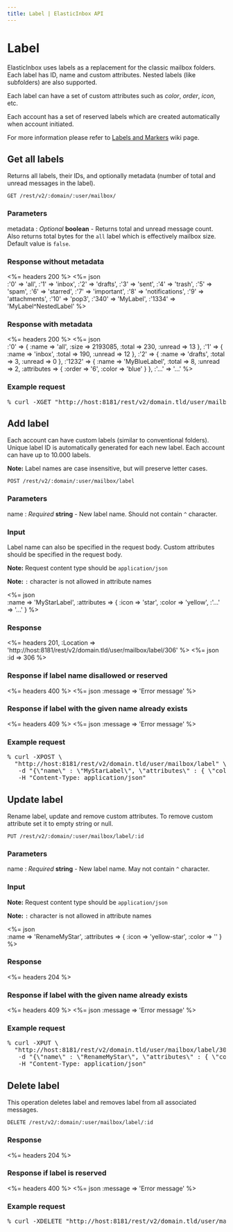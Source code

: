 ```yaml
---
title: Label | ElasticInbox API
---
```


# Label

ElasticInbox uses labels as a replacement for the classic mailbox folders. Each label has ID, name and custom attributes. Nested labels (like subfolders) are also supported.

Each label can have a set of custom attributes such as _color_, _order_, _icon_, etc.

Each account has a set of reserved labels which are created automatically when account initiated.

For more information please refer to [Labels and Markers](https://github.com/elasticinbox/elasticinbox/wiki/Labels-and-Markers) wiki page.

## Get all labels <a name="get"></a>

Returns all labels, their IDs, and optionally metadata (number of total and unread messages in the label).

    GET /rest/v2/:domain/:user/mailbox/

### Parameters

metadata
: _Optional_ **boolean** - Returns total and unread message count. Also returns total bytes for the `all` label which is effectively mailbox size. Default value is `false`.

### Response without metadata

<%= headers 200 %>
<%= json \
  :'0' => 'all',
  :'1' => 'inbox',
  :'2' => 'drafts',
  :'3' => 'sent',
  :'4' => 'trash',
  :'5' => 'spam',
  :'6' => 'starred',
  :'7' => 'important',
  :'8' => 'notifications',
  :'9' => 'attachments',
  :'10' => 'pop3',
  :'340' => 'MyLabel',
  :'1334' => 'MyLabel^NestedLabel'
%>

### Response with metadata

<%= headers 200 %>
<%= json \
  :'0' => {
    :name => 'all',
    :size => 2193085,
    :total => 230,
    :unread => 13
  },
  :'1' => {
    :name => 'inbox',
    :total => 190,
    :unread => 12
  },
  :'2' => {
    :name => 'drafts',
    :total => 3,
    :unread => 0
  },
  :'1232' => {
    :name => 'MyBlueLabel',
    :total => 8,
    :unread => 2,
    :attributes => {
      :order => '6',
      :color => 'blue'
    }
  },
  :'...' => '...'
%>

### Example request

<pre class="terminal">
% curl -XGET "http://host:8181/rest/v2/domain.tld/user/mailbox?metadata=true"
</pre>


## Add label <a name="add"></a>

Each account can have custom labels (similar to conventional folders). Unique label ID is automatically generated for each new label. Each account can have up to 10.000 labels. 

**Note:** Label names are case insensitive, but will preserve letter cases.

    POST /rest/v2/:domain/:user/mailbox/label

### Parameters

name
: _Required_ **string** - New label name. Should not contain `^` character.

### Input

Label name can also be specified in the request body. Custom attributes should be specified in the request body. 

**Note:** Request content type should be `application/json`

**Note:** `:` character is not allowed in attribute names

<%= json \
  :name => 'MyStarLabel',
  :attributes => {
    :icon => 'star',
    :color => 'yellow',
    :'...' => '...'
  }
%>

### Response

<%= headers 201, :Location =>
            'http://host:8181/rest/v2/domain.tld/user/mailbox/label/306' %>
<%= json :id => 306 %>

### Response if label name disallowed or reserved

<%= headers 400 %>
<%= json :message => 'Error message' %>

### Response if label with the given name already exists

<%= headers 409 %>
<%= json :message => 'Error message' %>

### Example request

<pre class="terminal">
% curl -XPOST \
  "http://host:8181/rest/v2/domain.tld/user/mailbox/label" \
   -d "{\"name\" : \"MyStarLabel\", \"attributes\" : { \"color\" : \"yellow\" } }" \
   -H "Content-Type: application/json"
</pre>


## Update label <a name="update"></a>

Rename label, update and remove custom attributes. To remove custom attribute set it to empty string or null.

    PUT /rest/v2/:domain/:user/mailbox/label/:id

### Parameters

name
: _Required_ **string** - New label name. May not contain `^` character.

### Input 

**Note:** Request content type should be `application/json`

**Note:** `:` character is not allowed in attribute names

<%= json \
  :name => 'RenameMyStar',
  :attributes => {
    :icon => 'yellow-star',
    :color => ''
  }
%>

### Response

<%= headers 204 %>

### Response if label with the given name already exists

<%= headers 409 %>
<%= json :message => 'Error message' %>

### Example request

<pre class="terminal">
% curl -XPUT \
  "http://host:8181/rest/v2/domain.tld/user/mailbox/label/306" \
   -d "{\"name\" : \"RenameMyStar\", \"attributes\" : { \"color\" : \"\" } }" \
   -H "Content-Type: application/json"
</pre>


## Delete label <a name="delete"></a>

This operation deletes label and removes label from all associated messages.

    DELETE /rest/v2/:domain/:user/mailbox/label/:id

### Response

<%= headers 204 %>

### Response if label is reserved

<%= headers 400 %>
<%= json :message => 'Error message' %>

### Example request

<pre class="terminal">
% curl -XDELETE "http://host:8181/rest/v2/domain.tld/user/mailbox/label/306"
</pre>
